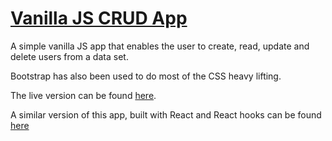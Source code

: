 # [Vanilla JS CRUD App](https://devlana.github.io/playground/vanilla-js-crud-app/)

A simple vanilla JS app that enables the user to create, read, update and delete users from a data set.

Bootstrap has also been used to do most of the CSS heavy lifting.

The live version can be found [here](https://devlana.github.io/playground/vanilla-js-crud-app/).

A similar version of this app, built with React and React hooks can be found [here](https://devlana.github.io/react-crud-app/)
